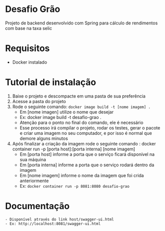 # Desafio Grão
Projeto de backend desenvolvido com Spring para cálculo de rendimentos com base na taxa selic

# Requisitos
  - Docker instalado

# Tutorial de instalação
  1) Baixe o projeto e descompacte em uma pasta de sua preferência
  2) Acesse a pasta do projeto
  3) Rode o seguinte comando: ```docker image build -t [nome imagem] .```
     - Em [nome imagen] utilize o nome que desejar
     - Ex: docker image build -t desafio-grao .
     - Atenção para o ponto no final do comando, ele é necessário
     - Esse processo irá compilar o projeto, rodar os testes, gerar o pacote e criar uma imagem no seu computador, e por isso é normal que demore alguns minutos
  4) Após finalizar a criação da imagem rode o seguinte comando : docker container run -p [porta host]:[porta interna] [nome imagem]
     - Em [porta host] informe a porta que o serviço ficará disponível na sua máquina
     - Em [porta interna] informe a porta que o serviço rodará dentro da imagem
     - Em [nome imagem] informe o nome da imagem que foi crida anteriormente
     - Ex: ```docker container run -p 8081:8080 desafio-grao```
    
  # Documentação
    - Disponível através do link host/swagger-ui.html
    - Ex: http://localhost:8081/swagger-ui.html
   

